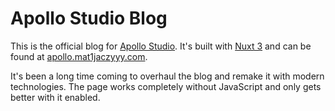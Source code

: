 # Apollo Studio Blog

This is the official blog for [Apollo Studio](https://apollo.mat1jaczyyy.com). It's built with [Nuxt 3](https://nuxt.com) and can be found at [apollo.mat1jaczyyy.com](https://apollo.mat1jaczyyy.com).

It's been a long time coming to overhaul the blog and remake it with modern technologies.
The page works completely without JavaScript and only gets better with it enabled.
